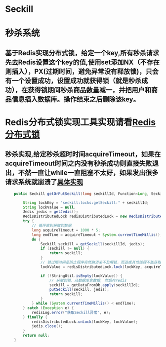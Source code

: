 # Seckill
# 秒杀系统
## 基于Redis实现分布式锁，给定一个key,所有秒杀请求先去Redis设置这个key的值,使用set添加NX（不存在则插入），PX(过期时间，避免异常没有释放锁)，只会有一个设置成功，设置成功就获得锁（就是秒杀成功），在获得锁期间秒杀商品数量减一，并把用户和商品信息插入数据库。操作结束之后删除该key。
# Redis分布式锁实现工具实现请看[Redis分布式锁](https://github.com/lucky-xin/Utils/blob/master/src/main/java/com/xin/utils/redis/RedisDistributedLock.java)  
## 秒杀实现,给定秒杀超时时间acquireTimeout，如果在acquireTimeout时间之内没有秒杀成功则直接失败退出，不然一直让while一直阻塞不太好，如果发出很多请求系统就崩溃了[具体实现](https://github.com/luckyxin/Seckill/blob/master/src/main/java/com/xin/seckill/service/impl/SeckillServiceImpl.java)
```java
    public Seckill getOrPutSeckill(long seckillId, Function<Long, Seckill> getDataFromDb) {

        String lockKey = "seckill:locks:getSeckill:" + seckillId;
        String lockValue = null;
        Jedis jedis = getJedis();
        RedisDistributedLock redisDistributedLock = new RedisDistributedLock(jedis);
        try {
            // 循环直到获取到数据
            long acquireTimeout = 1000 * 5;
            long endTime = acquireTimeout + System.currentTimeMillis();
            do {
                Seckill seckill = getSeckill(seckillId, jedis);
                if (seckill != null) {
                    return seckill;
                }
                // 锁过期时间是防止程序突然崩溃来不及解锁，而造成其他线程不能获取锁的问题。过期时间是业务容忍最长时间。
                lockValue = redisDistributedLock.lock(lockKey, acquireTimeout, acquireTimeout, TimeUnit.MILLISECONDS);

                if (!StringUtil.isEmpty(lockValue)) {
                    // 获取到锁，从数据库拿数据, 然后存redis
                    seckill = getDataFromDb.apply(seckillId);
                    putSeckill(seckill, jedis);
                    return seckill;
                }
            } while (System.currentTimeMillis() < endTime);
        } catch (Exception e) {
            redisLog.error("获取Seckill异常", e);
        } finally {
            redisDistributedLock.unLock(lockKey, lockValue);
            jedis.close();
        }
        return null;
    }
```

